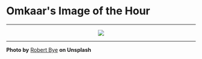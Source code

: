 # Omkaar's Image of the Hour

---

<div align="center">

<a href="https://unsplash.com/photos/phone-and-accessories-neatly-arranged-on-a-wooden-desk-A59b_43QJ7c">
  <img src="https://images.unsplash.com/photo-1752867494754-f2f0accbc7d9?crop=entropy&cs=tinysrgb&fit=max&fm=jpg&ixid=M3w3NjA2Nzh8MHwxfHJhbmRvbXx8fHx8fHx8fDE3NTM1Mjc2MDB8&ixlib=rb-4.1.0&q=80&w=1080" style="max-width:100%; height:auto;">
</a>



</div>

---

**Photo by** [Robert Bye](https://unsplash.com/@robertbye) **on Unsplash**
